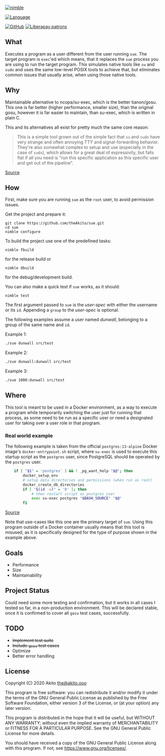 [![nimble](https://raw.githubusercontent.com/yglukhov/nimble-tag/master/nimble.png)](https://nimble.directory/pkg/sue)

[![Language](https://img.shields.io/badge/language-Nim-orange.svg?style=plastic)](https://nim-lang.org/)

[![GitHub](https://img.shields.io/badge/license-GPL--3.0-informational?style=plastic)](https://www.gnu.org/licenses/gpl-3.0.txt)
[![Liberapay patrons](https://img.shields.io/liberapay/patrons/Akito?style=plastic)](https://liberapay.com/Akito/)

## What
Executes a program as a user different from the user running `sue`. The target program is `exec`'ed which means, that it replaces the `sue` process you are using to run the target program. This simulates native tools like `su` and `sudo` and uses the same low-level POSIX tools to achieve that, but eliminates common issues that usually arise, when using those native tools.

## Why
Maintainable alternative to ncopa/su-exec, which is the better tianon/gosu. This one is far better (higher performance, smaller size), than the original gosu, however it is far easier to maintain, than su-exec, which is written in plain C.

This and its alternatives all exist for pretty much the same core reason:

>This is a simple tool grown out of the simple fact that `su` and `sudo` have very strange and often annoying TTY and signal-forwarding behavior.  They're also somewhat complex to setup and use (especially in the case of `sudo`), which allows for a great deal of expressivity, but falls flat if all you need is "run this specific application as this specific user and get out of the pipeline".

[Source](https://github.com/tianon/gosu/blob/master/README.md)

## How
First, make sure you are running `sue` as the `root` user, to avoid permission issues.

Get the project and prepare it:
```
git clone https://github.com/theAkito/sue.git
cd sue
nimble configure
```
To build the project use one of the predefined tasks:
```
nimble fbuild
```
for the release build or
```
nimble dbuild
```
for the debug/development build.

You can also make a quick test if `sue` works, as it should:
```
nimble test
```

The first argument passed to `sue` is the *user-spec* with either the username or its `id`. Appending a `group` to the *user-spec* is optional.

The following examples assume a user named *dunwall*, belonging to a group of the same name and `id`.

Example 1:
```bash
./sue dunwall src/test
```
Example 2:
```bash
./sue dunwall:dunwall src/test
```
Example 3:
```bash
./sue 1000:dunwall src/test
```

## Where
This tool is meant to be used in a Docker environment, as a way to execute a program while temporarily switching the user just for running that process, as some need to be run as a specific user or need a designated user for taking over a user role in that program.

### Real world example

The following example is taken from the official `postgres:13-alpine` Docker image's `docker-entrypoint.sh` script, where `su-exec` is used to execute this startup script as the `postgres` user, since PostgreSQL should be operated by the `postgres` user.

```bash
	if [ "$1" = 'postgres' ] && ! _pg_want_help "$@"; then
		docker_setup_env
		# setup data directories and permissions (when run as root)
		docker_create_db_directories
		if [ "$(id -u)" = '0' ]; then
			# then restart script as postgres user
			exec su-exec postgres "$BASH_SOURCE" "$@"
		fi
```

[Source](https://github.com/docker-library/postgres/blob/b80fcb5ac7f6dde712e70d2d53a88bf880700fde/13/docker-entrypoint.sh#L281)

Note that use-cases like this one are the primary target of `sue`. Using this program outside of a Docker container usually means that this tool is misused, as it is specifically designed for the type of purpose shown in the example above.

## Goals
* Performance
* Size
* Maintainability

## Project Status
Could need some more testing and confirmation, but it works in all cases I tested so far, in a non-production environment. This will be declared stable, once it is confirmed to cover all `gosu` test cases, successfully.

## TODO
* ~~Implement test suite~~
* ~~Include `gosu` test cases~~
* Optimize
* Better error handling

## License
Copyright (C) 2020  Akito <the@akito.ooo>

This program is free software: you can redistribute it and/or modify
it under the terms of the GNU General Public License as published by
the Free Software Foundation, either version 3 of the License, or
(at your option) any later version.

This program is distributed in the hope that it will be useful,
but WITHOUT ANY WARRANTY; without even the implied warranty of
MERCHANTABILITY or FITNESS FOR A PARTICULAR PURPOSE.  See the
GNU General Public License for more details.

You should have received a copy of the GNU General Public License
along with this program.  If not, see <https://www.gnu.org/licenses/>.